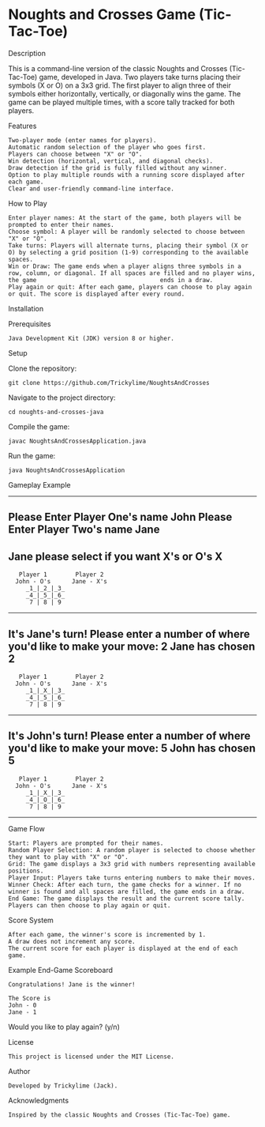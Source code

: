# Noughts and Crosses Game (Tic-Tac-Toe)

Description

This is a command-line version of the classic Noughts and Crosses (Tic-Tac-Toe) game, developed in Java. Two players take turns placing their symbols (X or O) on a 3x3 grid. The first player to align three of their symbols either horizontally, vertically, or diagonally wins the game. The game can be played multiple times, with a score tally tracked for both players.

Features

    Two-player mode (enter names for players).
    Automatic random selection of the player who goes first.
    Players can choose between "X" or "O".
    Win detection (horizontal, vertical, and diagonal checks).
    Draw detection if the grid is fully filled without any winner.
    Option to play multiple rounds with a running score displayed after each game.
    Clear and user-friendly command-line interface.

How to Play

    Enter player names: At the start of the game, both players will be prompted to enter their names.
    Choose symbol: A player will be randomly selected to choose between "X" or "O".
    Take turns: Players will alternate turns, placing their symbol (X or O) by selecting a grid position (1-9) corresponding to the available spaces.
    Win or Draw: The game ends when a player aligns three symbols in a row, column, or diagonal. If all spaces are filled and no player wins, the game                                   ends in a draw.
    Play again or quit: After each game, players can choose to play again or quit. The score is displayed after every round.

Installation

Prerequisites

    Java Development Kit (JDK) version 8 or higher.

Setup

Clone the repository:

    git clone https://github.com/Trickylime/NoughtsAndCrosses

Navigate to the project directory:

    cd noughts-and-crosses-java

Compile the game:

    javac NoughtsAndCrossesApplication.java

Run the game:

    java NoughtsAndCrossesApplication

Gameplay Example

------------------------------
Please Enter Player One's name
John
Please Enter Player Two's name
Jane
------------------------------
Jane please select if you want X's or O's
X
------------------------------
       Player 1        Player 2
      John - O's      Jane - X's
         _1_|_2_|_3_
         _4_|_5_|_6_
          7 | 8 | 9 
------------------------------
It's Jane's turn! Please enter a number of where you'd like to make your move:
2
Jane has chosen 2
------------------------------
       Player 1        Player 2
      John - O's      Jane - X's
         _1_|_X_|_3_
         _4_|_5_|_6_
          7 | 8 | 9 
------------------------------
It's John's turn! Please enter a number of where you'd like to make your move:
5
John has chosen 5
------------------------------
       Player 1        Player 2
      John - O's      Jane - X's
         _1_|_X_|_3_
         _4_|_O_|_6_
          7 | 8 | 9 
------------------------------

Game Flow

    Start: Players are prompted for their names.
    Random Player Selection: A random player is selected to choose whether they want to play with "X" or "O".
    Grid: The game displays a 3x3 grid with numbers representing available positions.
    Player Input: Players take turns entering numbers to make their moves.
    Winner Check: After each turn, the game checks for a winner. If no winner is found and all spaces are filled, the game ends in a draw.
    End Game: The game displays the result and the current score tally. Players can then choose to play again or quit.

Score System

    After each game, the winner's score is incremented by 1.
    A draw does not increment any score.
    The current score for each player is displayed at the end of each game.

Example End-Game Scoreboard

    Congratulations! Jane is the winner!

    The Score is
    John - 0
    Jane - 1

Would you like to play again? (y/n)

License

    This project is licensed under the MIT License.

Author

    Developed by Trickylime (Jack).

Acknowledgments

    Inspired by the classic Noughts and Crosses (Tic-Tac-Toe) game.